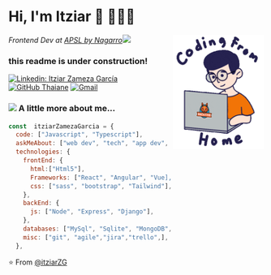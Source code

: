 # Hi, I'm Itziar 👋 👩🏻‍💻
<img align='right' src="./images/home.gif" width="180">
<p><em>Frontend Dev at <a href="http://www.apsl.net">APSL by Nagarro</a><img src="https://media.giphy.com/media/WUlplcMpOCEmTGBtBW/giphy.gif" width="30"> 
</em></p>

### this readme is under construction!

[![Linkedin: Itziar Zameza García](https://img.shields.io/badge/-ItziarZamezaGarcia-blue?style=flat-square&logo=Linkedin&logoColor=white&link=https://www.linkedin.com/in/itziarzamezagarcia/)](https://www.linkedin.com/in/itziarzamezagarcia/)
[![GitHub Thaiane](https://img.shields.io/github/followers/itziarZG?label=follow&style=social)](https://github.com/itziarZG)
[![Gmail](https://img.shields.io/badge/-GMAIL-D14836?style=for-the-badge&logo=gmail&logoColor=white)](mailto:itziar.zameza.dev@gmail.com)

### <img src="https://media.giphy.com/media/VgCDAzcKvsR6OM0uWg/giphy.gif" width="50"> A little more about me...

```javascript
const  itziarZamezaGarcia = {
  code: ["Javascript", "Typescript"],
  askMeAbout: ["web dev", "tech", "app dev", "pintaAPIs"],
  technologies: {
    frontEnd: {
      html:["Html5"],
      Frameworks: ["React", "Angular", "Vue],
      css: ["sass", "bootstrap", "Tailwind"],
    },
    backEnd: {
      js: ["Node", "Express", "Django"],
    },
    databases: ["MySql", "Sqlite", "MongoDB", "postgress"],
    misc: ["git", "agile","jira","trello",],
  },
```

⭐️ From [@itziarZG](https://github.com/itziarZG)

